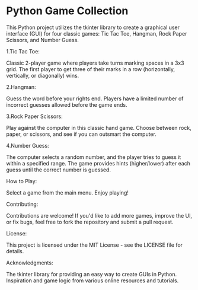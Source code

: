 # Python Game Collection

This Python project utilizes the tkinter library to create a graphical user interface (GUI) for four classic games: Tic Tac Toe, Hangman, Rock Paper Scissors, and Number Guess.


1.Tic Tac Toe:

Classic 2-player game where players take turns marking spaces in a 3x3 grid. The first player to get three of their marks in a row (horizontally, vertically, or diagonally) wins.


2.Hangman:

Guess the word before your rights end. Players have a limited number of incorrect guesses allowed before the game ends.


3.Rock Paper Scissors:

Play against the computer in this classic hand game. Choose between rock, paper, or scissors, and see if you can outsmart the computer.


4.Number Guess:

The computer selects a random number, and the player tries to guess it within a specified range. The game provides hints (higher/lower) after each guess until the correct number is guessed.


How to Play:

Select a game from the main menu.
Enjoy playing!


Contributing:

Contributions are welcome! If you'd like to add more games, improve the UI, or fix bugs, feel free to fork the repository and submit a pull request.


License:

This project is licensed under the MIT License - see the LICENSE file for details.

Acknowledgments:

The tkinter library for providing an easy way to create GUIs in Python.
Inspiration and game logic from various online resources and tutorials.
